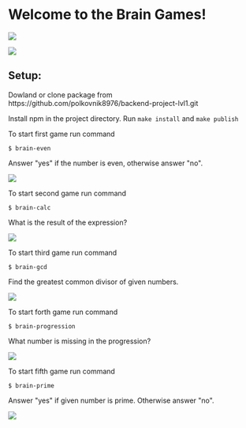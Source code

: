 
<h1>Welcome to the Brain Games!</h1>
<p>
<a href="https://codeclimate.com/github/codeclimate/codeclimate/maintainability"><img src="https://api.codeclimate.com/v1/badges/a99a88d28ad37a79dbf6/maintainability" /></a> 

<a href="https://codeclimate.com/github/polkovnik8976/backend-project-lvl1/maintainability"><img src="https://api.codeclimate.com/v1/badges/0fc7da271003735dcc8b/maintainability" /></a>
</p>

<h2>Setup:</h2> 
<p>Dowland or clone package from https://github.com/polkovnik8976/backend-project-lvl1.git<p>
<p>Install npm in the project directory. Run <code>make install</code> and <code>make publish</code></p>
<p>To start first game run command</p>
<pre>
<code>$ brain-even</code>
</pre>
<p>Answer "yes" if the number is even, otherwise answer "no".</p>
<p>
<a href="https://asciinema.org/a/7zdrQ1d7oKu0P7iZFMCgn6CzJ" target="_blank"><img src="https://asciinema.org/a/7zdrQ1d7oKu0P7iZFMCgn6CzJ.svg" /></a>
</p>
<p>To start second game run command</p>
<pre>
<code>$ brain-calc</code>
</pre>
<p>What is the result of the expression?</p>
<p>
<a href="https://asciinema.org/a/HdAAKpapQMkoEK6vAvGCBCVht" target="_blank"><img src="https://asciinema.org/a/HdAAKpapQMkoEK6vAvGCBCVht.svg" /></a>
</p>
<p>To start third game run command</p>
<pre>
<code>$ brain-gcd</code>
</pre>
<p>Find the greatest common divisor of given numbers.</p>
<p>
<a href="https://asciinema.org/a/1JzC62JTr5NOzqMezPLle8J9y" target="_blank"><img src="https://asciinema.org/a/1JzC62JTr5NOzqMezPLle8J9y.svg" /></a>
</p>
<p>To start forth game run command</p>
<pre>
<code>$ brain-progression</code>
</pre>
<p>What number is missing in the progression?</p>
<p>
<a href="https://asciinema.org/a/oYL0FbmicCBGU0MzK4VpMIXd5" target="_blank"><img src="https://asciinema.org/a/oYL0FbmicCBGU0MzK4VpMIXd5.svg" /></a>
</p>
<p>To start fifth game run command</p>
<pre>
<code>$ brain-prime</code>
</pre>
<p>Answer "yes" if given number is prime. Otherwise answer "no".</p>
<p>
<a href="https://asciinema.org/a/JcDhLgETpFBnFMozxZpQXIhyf" target="_blank"><img src="https://asciinema.org/a/JcDhLgETpFBnFMozxZpQXIhyf.svg" /></a>
</p>
